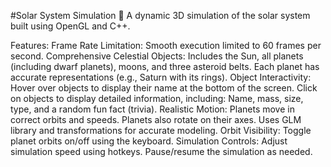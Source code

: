 #Solar System Simulation 🌌
A dynamic 3D simulation of the solar system built using OpenGL and C++.

Features:
Frame Rate Limitation: Smooth execution limited to 60 frames per second.
Comprehensive Celestial Objects:
Includes the Sun, all planets (including dwarf planets), moons, and three asteroid belts.
Each planet has accurate representations (e.g., Saturn with its rings).
Object Interactivity:
Hover over objects to display their name at the bottom of the screen.
Click on objects to display detailed information, including:
Name, mass, size, type, and a random fun fact (trivia).
Realistic Motion:
Planets move in correct orbits and speeds.
Planets also rotate on their axes.
Uses GLM library and transformations for accurate modeling.
Orbit Visibility:
Toggle planet orbits on/off using the keyboard.
Simulation Controls:
Adjust simulation speed using hotkeys.
Pause/resume the simulation as needed.
